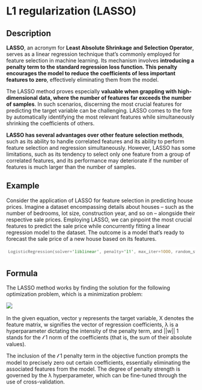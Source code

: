 # L1 regularization (LASSO)

## Description

**LASSO**, an acronym for **Least Absolute Shrinkage and Selection Operator**, serves as a linear regression technique that’s commonly employed for feature selection in machine learning. Its mechanism involves **introducing a penalty term to the standard regression loss function. This penalty encourages the model to reduce the coefficients of less important features to zero**, effectively eliminating them from the model.

The LASSO method proves especially **valuable when grappling with high-dimensional data, where the number of features far exceeds the number of samples**. In such scenarios, discerning the most crucial features for predicting the target variable can be challenging. LASSO comes to the fore by automatically identifying the most relevant features while simultaneously shrinking the coefficients of others.

**LASSO has several advantages over other feature selection methods**, such as its ability to handle correlated features and its ability to perform feature selection and regression simultaneously. However, LASSO has some limitations, such as its tendency to select only one feature from a group of correlated features, and its performance may deteriorate if the number of features is much larger than the number of samples.

## Example

Consider the application of LASSO for feature selection in predicting house prices. Imagine a dataset encompassing details about houses – such as the number of bedrooms, lot size, construction year, and so on – alongside their respective sale prices. Employing LASSO, we can pinpoint the most crucial features to predict the sale price while concurrently fitting a linear regression model to the dataset. The outcome is a model that’s ready to forecast the sale price of a new house based on its features.

![](l1_regularization/image2.jpg)

## Formula

The LASSO method works by finding the solution for the following optimization problem, which is a minimization problem:

<img src="image1.png" style="width:2.00388in" />

In the given equation, vector y represents the target variable, X denotes the feature matrix, w signifies the vector of regression coefficients, λ is a hyperparameter dictating the intensity of the penalty term, and ||w|| 1 stands for the 𝓁 1 norm of the coefficients (that is, the sum of their absolute values).

The inclusion of the 𝓁 1 penalty term in the objective function prompts the model to precisely zero out certain coefficients, essentially eliminating the associated features from the model. The degree of penalty strength is governed by the λ hyperparameter, which can be fine-tuned through the use of cross-validation.
